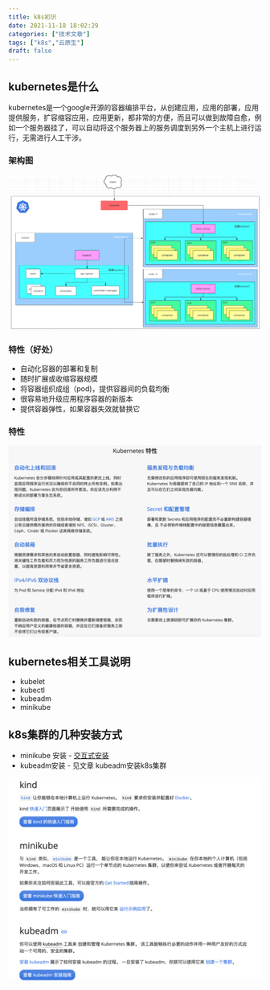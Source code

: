 ```yaml
---
title: k8s初识
date: 2021-11-18 18:02:29
categories: ["技术文章"]
tags: ["k8s","云原生"]
draft: false
---
```


## kubernetes是什么
kubernetes是一个google开源的容器编排平台，从创建应用，应用的部署，应用提供服务，扩容缩容应用，应用更新，都非常的方便，而且可以做到故障自愈，例如一个服务器挂了，可以自动将这个服务器上的服务调度到另外一个主机上进行运行，无需进行人工干涉。


### 架构图

![](/mb/images/k8s/struct.png)

### 特性（好处）
* 自动化容器的部署和复制
* 随时扩展或收缩容器规模
* 将容器组织成组（pod)，提供容器间的负载均衡
* 很容易地升级应用程序容器的新版本
* 提供容器弹性，如果容器失效就替换它


### 特性
![](/mb/images/k8s/future.png)

## kubernetes相关工具说明
* kubelet
* kubectl
* kubeadm
* minikube


## k8s集群的几种安装方式
* minikube 安装 - [交互式安装](https://kubernetes.io/zh/docs/tutorials/kubernetes-basics/create-cluster/cluster-interactive/)
* kubeadm安装 - 见文章 kubeadm安装k8s集群

![](/mb/images/k8s/method.png)

